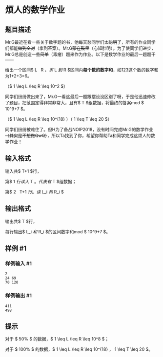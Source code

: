 # 烦人的数学作业

## 题目描述

Mr.G最近在看一些关于数字题的书，他每天愁同学们太~~聪明~~了，所有的作业同学们都能~~做到全对~~（拿到答案）。Mr.G~~蒙在鼓里~~（心知肚明）。为了使同学们进步，Mr.G总是创造一些~~简单~~（毒瘤）题来作为作业。以下是数学作业的最后一题题干——

给出一个区间$ L $~$ R $，求$ L $到$ R $区间内**每个数的数字和**，如123这个数的数字和为1+2+3=6。

（$ 1 \leq L \leq R \leq 10^2 $）

同学们纷纷做出来了，Mr.G一看这最后一题跟摆设没区别了呀，于是他迅速修改了题目，把范围定得非常非常大，且有$ T $组数据，将最终的答案mod $ 10^9+7 $。

（$ 1 \leq L \leq R \leq 10^{18} $）
（$ 1 \leq T \leq 20  $）

同学们纷纷被难住了。但H为了备战NOIP2018，没有时间完成Mr.G的数学作业~~（其实是不想做QwQ）~~，所以Ta找到了你，希望你帮助Ta和同学完成这烦人的数学作业！




## 输入格式

输入共$ T+1 $行，

第$ 1 $行读入$ T $。代表有$ T $组数据；

第$ 2 $~$ T+1 $行。读$ L_i $和$ R_i $

## 输出格式

输出共$ T $行，

每行输出$ L_i $和$ R_i $的区间数字和mod $ 10^9+7 $。

## 样例 #1

### 样例输入 #1
```
2
24 69
70 120
```

### 样例输出 #1

```
411
498
```

## 提示

对于 $ 50\% $ 的数据，$ 1 \leq L \leq R \leq 10^8 $；

对于 $ 100\% $ 的数据，$ 1 \leq L \leq R \leq 10^{18}  $，$ 1 \leq T \leq 20  $。

